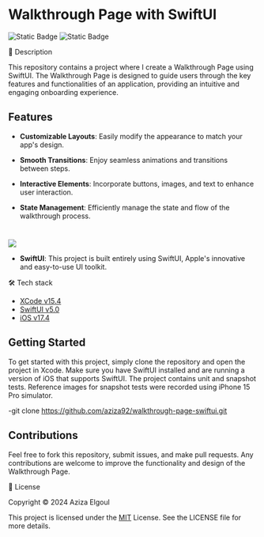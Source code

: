 # Walkthrough Page with SwiftUI

![Static Badge](https://img.shields.io/badge/v5.0-maker?label=swift&color=orange) ![Static Badge](https://img.shields.io/badge/IOS-maker?label=platforms&color=blue)



📝 Description

This repository contains a project where I create a Walkthrough Page using SwiftUI. The Walkthrough Page is designed to guide users through the key features and functionalities of an application, providing an intuitive and engaging onboarding experience.

## Features

- **Customizable Layouts**: Easily modify the appearance to match your app's design.

- **Smooth Transitions**: Enjoy seamless animations and transitions between steps.

- **Interactive Elements**: Incorporate buttons, images, and text to enhance user interaction.

- **State Management**: Efficiently manage the state and flow of the walkthrough process.

#
![](https://github.com/aziza92/WalkthroughSwiftUI/assets/64699474/0c7158dd-beb1-42b5-97c1-105cfdc40d0a.gif)

- **SwiftUI**: This project is built entirely using SwiftUI, Apple's innovative and easy-to-use UI toolkit.

🛠 Tech stack

* [XCode v15.4](https://developer.apple.com/xcode/)
* [SwiftUI v5.0](https://developer.apple.com/documentation/swiftui)
* [iOS v17.4](https://www.apple.com/befr/ios/ios-17/)

## Getting Started

To get started with this project, simply clone the repository and open the project in Xcode. Make sure you have SwiftUI installed and are running a version of iOS that supports SwiftUI.
The project contains unit and snapshot tests. Reference images for snapshot tests were recorded using iPhone 15 Pro simulator.

-git clone https://github.com/aziza92/walkthrough-page-swiftui.git


## Contributions

Feel free to fork this repository, submit issues, and make pull requests. Any contributions are welcome to improve the functionality and design of the Walkthrough Page.

📄 License

Copyright © 2024 Aziza Elgoul

This project is licensed under the [MIT](https://opensource.org/license/mit) License. See the LICENSE file for more details.
